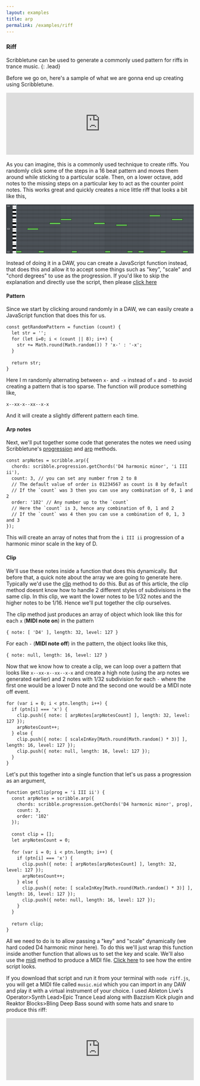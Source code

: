 ```yaml
---
layout: examples
title: arp
permalink: /examples/riff
--- 
```


### Riff
Scribbletune can be used to generate a commonly used pattern for riffs in trance music.
{: .lead}

Before we go on, here's a sample of what we are gonna end up creating using Scribbletune.

<iframe width="100%" height="166" scrolling="no" frameborder="no" allow="autoplay" src="https://w.soundcloud.com/player/?url=https%3A//api.soundcloud.com/tracks/535502394&color=%230c0809&auto_play=false&hide_related=false&show_comments=true&show_user=true&show_reposts=false&show_teaser=true"></iframe>

As you can imagine, this is a commonly used technique to create riffs. You randomly click some of the steps in a 16 beat pattern and moves them around while sticking to a particular scale. Then, on a lower octave, add notes to the missing steps on a particular key to act as the counter point notes. This works great and quickly creates a nice little riff that looks a bit like this,

![Quarter notes](/images/riff-piano-roll.png)

Instead of doing it in a DAW, you can create a JavaScript function instead, that does this and allow it to accept some things such as "key", "scale" and "chord degrees" to use as the progression. If you'd like to skip the explanation and directly use the script, then please [click here](https://gist.github.com/walmik/f3d2a0557810c68fa2e40ecff9f32343)

#### Pattern

Since we start by clicking around randomly in a DAW, we can easily create a JavaScript function that does this for us.

```
const getRandomPattern = function (count) {
  let str = '';
  for (let i=0; i < (count || 8); i++) {
    str += Math.round(Math.random()) ? 'x-' : '-x';
  }
  
  return str;
}
```
Here I m randomly alternating between `x-` and `-x` instead of `x` and `-` to avoid creating a pattern that is too sparse. The function will produce something like,

```
x--xx-x--xx--x-x
```

And it will create a slightly different pattern each time. 

#### Arp notes
Next, we'll put together some code that generates the notes we need using Scribbletune's [progression](/documentation/core/progression) and [arp](/documentation/core/arp) methods.

```
const arpNotes = scribble.arp({
  chords: scribble.progression.getChords('D4 harmonic minor', 'i III ii'),
  count: 3, // you can set any number from 2 to 8
  // The default value of order is 01234567 as count is 8 by default
  // If the `count` was 3 then you can use any combination of 0, 1 and 2
  order: '102' // Any number up to the `count`
  // Here the `count` is 3, hence any combination of 0, 1 and 2
  // If the `count` was 4 then you can use a combination of 0, 1, 3 and 3
});
```

This will create an array of notes that from the `i III ii` progression of a harmonic minor scale in the key of D.

#### Clip
We'll use these notes inside a function that does this dynamically. But before that, a quick note about the array we are going to generate here. Typically we'd use the [clip](/documentation/core/clip) method to do this. But as of this article, the clip method doesnt know how to handle 2 different styles of subdivisions in the same clip. In this clip, we want the lower notes to be 1/32 notes and the higher notes to be 1/16. Hence we'll put together the clip ourselves.

The clip method just produces an array of object which look like this for each `x` (**MIDI note on**) in the pattern

```
{ note: [ 'D4' ], length: 32, level: 127 }
```

For each `-` (**MIDI note off**) in the pattern, the object looks like this,
```
{ note: null, length: 16, level: 127 }
```

Now that we know how to create a clip, we can loop over a pattern that looks like `x--xx-x--xx--x-x` and create a high note (using the arp notes we generated earlier) and 2 notes with 1/32 subdivision for each `-` where the first one would be a lower D note and the second one would be a MIDI note off event.

```
for (var i = 0; i < ptn.length; i++) {
  if (ptn[i] === 'x') {
    clip.push({ note: [ arpNotes[arpNotesCount] ], length: 32, level: 127 });
    arpNotesCount++;
  } else {
    clip.push({ note: [ scaleInKey[Math.round(Math.random() * 3)] ], length: 16, level: 127 });
    clip.push({ note: null, length: 16, level: 127 });
  }
}
```

Let's put this together into a single function that let's us pass a progression as an argument,

```
function getClip(prog = 'i III ii') {
  const arpNotes = scribble.arp({
    chords: scribble.progression.getChords('D4 harmonic minor', prog),
    count: 3,
    order: '102'
  });

  const clip = [];
  let arpNotesCount = 0;

  for (var i = 0; i < ptn.length; i++) {
    if (ptn[i] === 'x') {
      clip.push({ note: [ arpNotes[arpNotesCount] ], length: 32, level: 127 });
      arpNotesCount++;
    } else {
      clip.push({ note: [ scaleInKey[Math.round(Math.random() * 3)] ], length: 16, level: 127 });
      clip.push({ note: null, length: 16, level: 127 });
    }
  }

  return clip;
}
```

All we need to do is to allow passing a "key" and "scale" dynamically (we hard coded D4 harmonic minor here). To do this we'll just wrap this function inside another function that allows us to set the key and scale. We'll also use the [midi](/documentation/core/midi) method to produce a MIDI file. [Click here](https://gist.github.com/walmik/f3d2a0557810c68fa2e40ecff9f32343) to see how the entire script looks.

If you download that script and run it from your terminal with `node riff.js`, you will get a MIDI file called `music.mid` which you can import in any DAW and play it with a virtual instrument of your choice. I used Ableton Live's Operator>Synth Lead>Epic Trance Lead along with Bazzism Kick plugin and Reaktor Blocks>Bling Deep Bass sound with some hats and snare to produce this riff:

<iframe width="100%" height="166" scrolling="no" frameborder="no" allow="autoplay" src="https://w.soundcloud.com/player/?url=https%3A//api.soundcloud.com/tracks/535502394&color=%230c0809&auto_play=false&hide_related=false&show_comments=true&show_user=true&show_reposts=false&show_teaser=true"></iframe>



